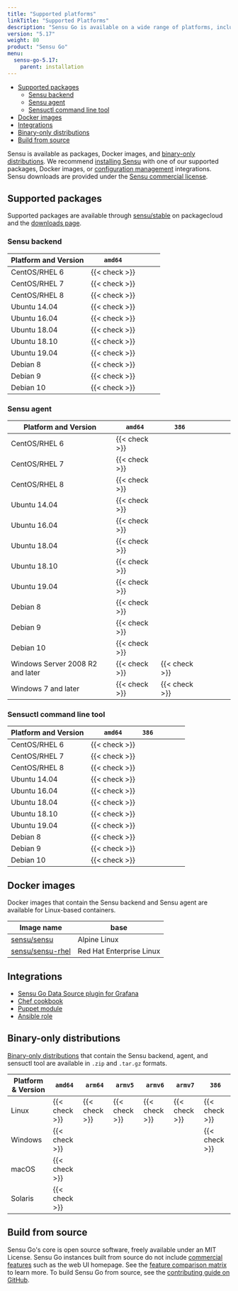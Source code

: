 ```yaml
---
title: "Supported platforms"
linkTitle: "Supported Platforms"
description: "Sensu Go is available on a wide range of platforms, including Linux, Windows, and macOS. Learn which platforms you can use with the Sensu backend, Sensu agent, and sensuctl command line tool."
version: "5.17"
weight: 80
product: "Sensu Go"
menu:
  sensu-go-5.17:
    parent: installation
---
```


- [Supported packages](#supported-packages)
	- [Sensu backend](#sensu-backend)
	- [Sensu agent](#sensu-agent)
	- [Sensuctl command line tool](#sensuctl-command-line-tool)
- [Docker images](#docker-images)
- [Integrations](#integrations)
- [Binary-only distributions](#binary-only-distributions)
- [Build from source](#build-from-source)

Sensu is available as packages, Docker images, and [binary-only distributions][4].
We recommend [installing Sensu][5] with one of our supported packages, Docker images, or [configuration management][6] integrations.
Sensu downloads are provided under the [Sensu commercial license][7].

## Supported packages

Supported packages are available through [sensu/stable][8] on packagecloud and the [downloads page][9].

### Sensu backend

| Platform and Version | `amd64` | | | |
|----------------------|---------|---|---|---|
| CentOS/RHEL 6        | {{< check >}}      |
| CentOS/RHEL 7        | {{< check >}}      |
| CentOS/RHEL 8        | {{< check >}}      |
| Ubuntu 14.04         | {{< check >}}      |
| Ubuntu 16.04         | {{< check >}}      |
| Ubuntu 18.04         | {{< check >}}      |
| Ubuntu 18.10         | {{< check >}}      |
| Ubuntu 19.04         | {{< check >}}      |
| Debian 8             | {{< check >}}      |
| Debian 9             | {{< check >}}      |
| Debian 10            | {{< check >}}      |

### Sensu agent

| Platform and Version | `amd64` | `386` | | | | |
|----------------------|---------|-------|---|---|---|---|
| CentOS/RHEL 6        | {{< check >}}      |
| CentOS/RHEL 7        | {{< check >}}      |
| CentOS/RHEL 8        | {{< check >}}      |
| Ubuntu 14.04         | {{< check >}}      |
| Ubuntu 16.04         | {{< check >}}      |
| Ubuntu 18.04         | {{< check >}}      |
| Ubuntu 18.10         | {{< check >}}      |
| Ubuntu 19.04         | {{< check >}}      |
| Debian 8             | {{< check >}}      |
| Debian 9             | {{< check >}}      |
| Debian 10            | {{< check >}}      |
| Windows Server 2008 R2 and later | {{< check >}} | {{< check >}} |
| Windows 7 and later | {{< check >}}     | {{< check >}}   |

### Sensuctl command line tool

| Platform and Version | `amd64` | `386` | | | | |
|----------------------|---------|-------|---|---|---|---|
| CentOS/RHEL 6        | {{< check >}}      |
| CentOS/RHEL 7        | {{< check >}}      |
| CentOS/RHEL 8        | {{< check >}}      |
| Ubuntu 14.04         | {{< check >}}      |
| Ubuntu 16.04         | {{< check >}}      |
| Ubuntu 18.04         | {{< check >}}      |
| Ubuntu 18.10         | {{< check >}}      |
| Ubuntu 19.04         | {{< check >}}      |
| Debian 8             | {{< check >}}      |
| Debian 9             | {{< check >}}      |
| Debian 10            | {{< check >}}      |

## Docker images

Docker images that contain the Sensu backend and Sensu agent are available for Linux-based containers.

| Image name | base
| ---------- | ------- |
| [sensu/sensu][10] | Alpine Linux
| [sensu/sensu-rhel][11] | Red Hat Enterprise Linux

## Integrations

- [Sensu Go Data Source plugin for Grafana][12]
- [Chef cookbook][13]
- [Puppet module][14]
- [Ansible role][17]

## Binary-only distributions

[Binary-only distributions][4] that contain the Sensu backend, agent, and sensuctl tool are available in `.zip` and `.tar.gz` formats.

| Platform & Version | `amd64` | `arm64` | `armv5` | `armv6` |`armv7` | `386` |
|--------------------|---------|---------|---------|---------|--------|-------|
| Linux              | {{< check >}}      | {{< check >}}     | {{< check >}}      | {{< check >}}      | {{< check >}}     | {{< check >}}    |
| Windows            | {{< check >}}      |         |         |         |        | {{< check >}}    |
| macOS              | {{< check >}}      |         |         |         |        |       |
| Solaris            | {{< check >}}      |         |         |         |        |       |

## Build from source

Sensu Go's core is open source software, freely available under an MIT License.
Sensu Go instances built from source do not include [commercial features][18] such as the web UI homepage.
See the [feature comparison matrix][15] to learn more.
To build Sensu Go from source, see the [contributing guide on GitHub][16].

[1]: ../../installation/install-sensu#install-the-sensu-backend
[2]: ../../installation/install-sensu#install-sensu-agents
[3]: ../../installation/install-sensu#install-sensuctl
[4]: ../verify/
[5]: ../install-sensu/
[6]: ../configuration-management/
[7]: https://sensu.io/sensu-license/
[8]: https://packagecloud.io/sensu/stable/
[9]: https://sensu.io/downloads/
[10]: https://hub.docker.com/r/sensu/sensu/
[11]: https://hub.docker.com/r/sensu/sensu-rhel/
[12]: https://github.com/sensu/grafana-sensu-go-datasource/
[13]: https://github.com/sensu/sensu-go-chef/
[14]: https://github.com/sensu/sensu-puppet/
[15]: https://sensu.io/enterprise/
[16]: https://github.com/sensu/sensu-go/blob/master/CONTRIBUTING.md#building
[17]: https://github.com/jaredledvina/sensu-go-ansible/
[18]: ../../getting-started/enterprise/
